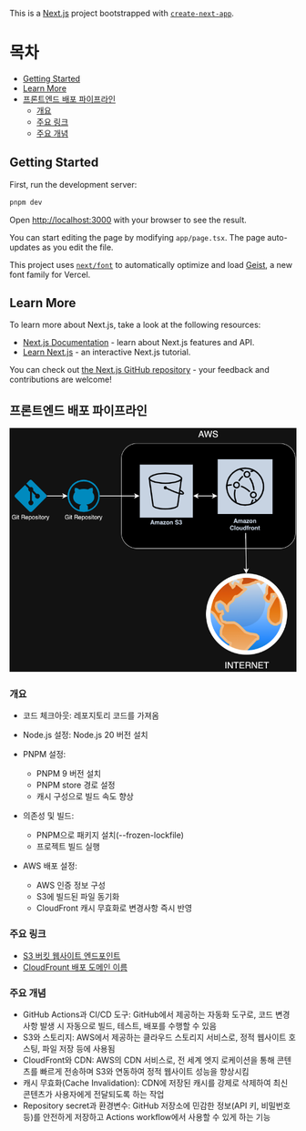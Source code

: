 This is a [Next.js](https://nextjs.org) project bootstrapped with [`create-next-app`](https://nextjs.org/docs/app/api-reference/cli/create-next-app).

# 목차

- [Getting Started](#Getting-Started)
- [Learn More](#Learn-More)
- [프론트엔드 배포 파이프라인](#프론트엔드-배포-파이프라인)
    - [개요](#개요)
    - [주요 링크](#주요-링크)
    - [주요 개념](#주요-개념)

## Getting Started

First, run the development server:

```bash
pnpm dev
```

Open [http://localhost:3000](http://localhost:3000) with your browser to see the result.

You can start editing the page by modifying `app/page.tsx`. The page auto-updates as you edit the file.

This project uses [`next/font`](https://nextjs.org/docs/app/building-your-application/optimizing/fonts) to automatically optimize and load [Geist](https://vercel.com/font), a new font family for Vercel.

## Learn More

To learn more about Next.js, take a look at the following resources:

- [Next.js Documentation](https://nextjs.org/docs) - learn about Next.js features and API.
- [Learn Next.js](https://nextjs.org/learn) - an interactive Next.js tutorial.

You can check out [the Next.js GitHub repository](https://github.com/vercel/next.js) - your feedback and contributions are welcome!

## 프론트엔드 배포 파이프라인

![1732110980822](image/README/1732110980822.png)

### 개요

- 코드 체크아웃: 레포지토리 코드를 가져옴
- Node.js 설정: Node.js 20 버전 설치
- PNPM 설정:

  - PNPM 9 버전 설치
  - PNPM store 경로 설정
  - 캐시 구성으로 빌드 속도 향상

- 의존성 및 빌드:

  - PNPM으로 패키지 설치(--frozen-lockfile)
  - 프로젝트 빌드 실행

- AWS 배포 설정:

  - AWS 인증 정보 구성
  - S3에 빌드된 파일 동기화
  - CloudFront 캐시 무효화로 변경사항 즉시 반영

### 주요 링크

- [S3 버킷 웹사이트 엔드포인트]()
- [CloudFrount 배포 도메인 이름](https://d1ch2q0mnlsd5o.cloudfront.net)

### 주요 개념

- GitHub Actions과 CI/CD 도구: GitHub에서 제공하는 자동화 도구로, 코드 변경사항 발생 시 자동으로 빌드, 테스트, 배포를 수행할 수 있음
- S3와 스토리지: AWS에서 제공하는 클라우드 스토리지 서비스로, 정적 웹사이트 호스팅, 파일 저장 등에 사용됨
- CloudFront와 CDN: AWS의 CDN 서비스로, 전 세계 엣지 로케이션을 통해 콘텐츠를 빠르게 전송하며 S3와 연동하여 정적 웹사이트 성능을 향상시킴
- 캐시 무효화(Cache Invalidation): CDN에 저장된 캐시를 강제로 삭제하여 최신 콘텐츠가 사용자에게 전달되도록 하는 작업
- Repository secret과 환경변수: GitHub 저장소에 민감한 정보(API 키, 비밀번호 등)를 안전하게 저장하고 Actions workflow에서 사용할 수 있게 하는 기능
